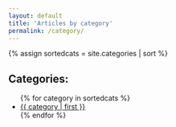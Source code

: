 ```yaml
---
layout: default
title: 'Articles by category'
permalink: /category/
---
```


{% assign sortedcats = site.categories | sort %}

<div class="categoriesList">
    <h2>Categories:</h2>
    <ul>
        {% for category in sortedcats %}
            <li><a href="{{ site.url }}/category/{{ category | first }}">{{ category | first }}</a></li>
        {% endfor %}
    </ul>
</div>